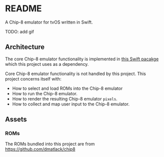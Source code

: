 # README
A Chip-8 emulator for tvOS written in Swift.

TODO: add gif

## Architecture
The core Chip-8 emulator functionality is implemented in [this Swift pacakge](https://github.com/ryanggrey/Chip8EmulatorPackage) which this project uses as a dependency. 

Core Chip-8 emulator functionality is not handled by this project. This project concerns itself with:
- How to select and load ROMs into the Chip-8 emulator
- How to run the Chip-8 emulator.
- How to render the resulting Chip-8 emulator `pixels`.
- How to collect and map user input to the Chip-8 emulator.

## Assets
### ROMs
The ROMs bundled into this project are from https://github.com/dmatlack/chip8
